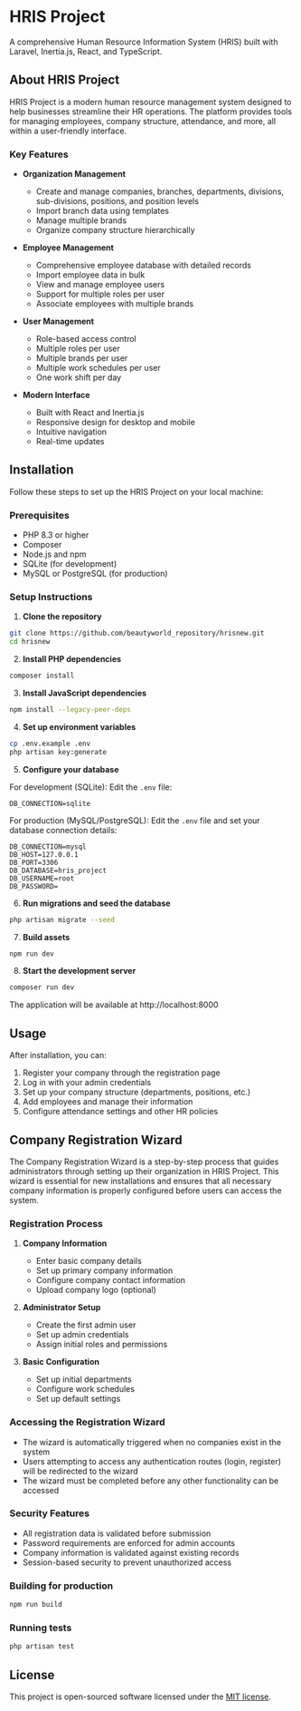 # HRIS Project

A comprehensive Human Resource Information System (HRIS) built with Laravel, Inertia.js, React, and TypeScript.

## About HRIS Project

HRIS Project is a modern human resource management system designed to help businesses streamline their HR operations. The platform provides tools for managing employees, company structure, attendance, and more, all within a user-friendly interface.

### Key Features

- **Organization Management**
  - Create and manage companies, branches, departments, divisions, sub-divisions, positions, and position levels
  - Import branch data using templates
  - Manage multiple brands
  - Organize company structure hierarchically

- **Employee Management**
  - Comprehensive employee database with detailed records
  - Import employee data in bulk
  - View and manage employee users
  - Support for multiple roles per user
  - Associate employees with multiple brands

- **User Management**
  - Role-based access control
  - Multiple roles per user
  - Multiple brands per user
  - Multiple work schedules per user
  - One work shift per day

- **Modern Interface**
  - Built with React and Inertia.js
  - Responsive design for desktop and mobile
  - Intuitive navigation
  - Real-time updates

## Installation

Follow these steps to set up the HRIS Project on your local machine:

### Prerequisites

- PHP 8.3 or higher
- Composer
- Node.js and npm
- SQLite (for development)
- MySQL or PostgreSQL (for production)

### Setup Instructions

1. **Clone the repository**

```bash
git clone https://github.com/beautyworld_repository/hrisnew.git
cd hrisnew
```

2. **Install PHP dependencies**

```bash
composer install
```

3. **Install JavaScript dependencies**

```bash
npm install --legacy-peer-deps
```

4. **Set up environment variables**

```bash
cp .env.example .env
php artisan key:generate
```

5. **Configure your database**

For development (SQLite):
Edit the `.env` file:

```
DB_CONNECTION=sqlite
```

For production (MySQL/PostgreSQL):
Edit the `.env` file and set your database connection details:

```
DB_CONNECTION=mysql
DB_HOST=127.0.0.1
DB_PORT=3306
DB_DATABASE=hris_project
DB_USERNAME=root
DB_PASSWORD=
```

6. **Run migrations and seed the database**

```bash
php artisan migrate --seed
```

7. **Build assets**

```bash
npm run dev
```

8. **Start the development server**

```bash
composer run dev
```

The application will be available at http://localhost:8000

## Usage

After installation, you can:

1. Register your company through the registration page
2. Log in with your admin credentials
3. Set up your company structure (departments, positions, etc.)
4. Add employees and manage their information
5. Configure attendance settings and other HR policies

## Company Registration Wizard

The Company Registration Wizard is a step-by-step process that guides administrators through setting up their organization in HRIS Project. This wizard is essential for new installations and ensures that all necessary company information is properly configured before users can access the system.

### Registration Process

1. **Company Information**
   - Enter basic company details
   - Set up primary company information
   - Configure company contact information
   - Upload company logo (optional)

2. **Administrator Setup**
   - Create the first admin user
   - Set up admin credentials
   - Assign initial roles and permissions

3. **Basic Configuration**
   - Set up initial departments
   - Configure work schedules
   - Set up default settings

### Accessing the Registration Wizard

- The wizard is automatically triggered when no companies exist in the system
- Users attempting to access any authentication routes (login, register) will be redirected to the wizard
- The wizard must be completed before any other functionality can be accessed

### Security Features

- All registration data is validated before submission
- Password requirements are enforced for admin accounts
- Company information is validated against existing records
- Session-based security to prevent unauthorized access

### Building for production

```bash
npm run build
```

### Running tests

```bash
php artisan test
```

## License

This project is open-sourced software licensed under the [MIT license](https://opensource.org/licenses/MIT).
